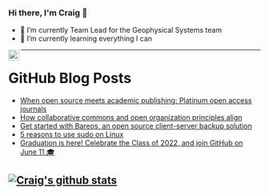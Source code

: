 ### Hi there, I'm Craig 👋

<!--
**CraigTeelFugro/CraigTeelFugro** is a ✨ _special_ ✨ repository because its `README.md` (this file) appears on your GitHub profile.

Here are some ideas to get you started:
-->

- 🔭 I’m currently Team Lead for the Geophysical Systems team
- 🌱 I’m currently learning everything I can

[<img align="left" alt="Craig Teel | LinkedIn" width="22px" src="https://cdn.jsdelivr.net/npm/simple-icons@v3/icons/linkedin.svg" />][linkedin]

---

# GitHub Blog Posts

<!-- BLOG-POST-LIST:START -->
- [When open source meets academic publishing: Platinum open access journals](https://opensource.com/article/22/5/platinum-open-access-academic-journals)
- [How collaborative commons and open organization principles align](https://opensource.com/open-organization/22/5/zero-marginal-cost-collaborative-commons)
- [Get started with Bareos, an open source client-server backup solution](https://opensource.com/article/22/5/bareos-open-source-client-server-backup-solution)
- [5 reasons to use sudo on Linux](https://opensource.com/article/22/5/use-sudo-linux)
- [Graduation is here! Celebrate the Class of 2022, and join GitHub on June 11 🎓](https://github.blog/2022-05-11-graduation-is-here-celebrate-the-class-of-2022-and-join-github-on-june-11/)
<!-- BLOG-POST-LIST:END -->

## [![Craig's github stats](https://github-readme-stats.vercel.app/api?username=craigteelfugro)](https://github.com/anuraghazra/github-readme-stats)


[linkedin]: https://linkedin.com/in/craig-teel-b8786771
